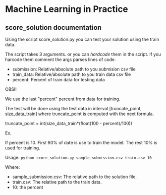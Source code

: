# Machine Learning in Practice

## score_solution documentation

Using the script score_solution.py you can test
your solution using the train data.

The script takes 3 arguments. or you can *hardcode* them in the script. If you harcode them comment the args parses lines of code.


-  submission:  Relative/absolute path to you submision csv file
-  train_data:  Relative/absolute path to you train data csv file
-  percent:     Percent of train data for testing data

OBS!!

We use the last "percent" percent from data for training.

The test will be done using the test data in interval [truncate_point, size_data_train] where truncate_point is computed with the next formula.

truncate_point = int(size_data_train*(float(100 - percent)/100))

Ex.

If percent is 10. First 90% of date is use to train the model. The rest 10% is used for training.




Usage:
`python score_solution.py sample_submission.csv train.csv 10`

Where:
-  sample_submission.csv: The relative path to the solution file.
- train.csv: The relative path to the train data.
- 10: the percent
